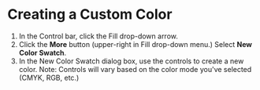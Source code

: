 # Creating a Custom Color

1. In the Control bar, click the Fill drop-down arrow.
2. Click the **More** button \(upper-right in Fill drop-down menu.\) Select **New Color Swatch**.
3. In the New Color Swatch dialog box, use the controls to create a new color. Note: Controls will vary based on the color mode you've selected \(CMYK, RGB, etc.\) 




